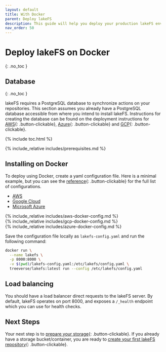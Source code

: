 ```yaml
---
layout: default
title: With Docker
parent: Deploy lakeFS
description: This guide will help you deploy your production lakeFS environment with Docker.
nav_order: 50
---
```

# Deploy lakeFS on Docker
{: .no_toc }

## Database
{: .no_toc }

lakeFS requires a PostgreSQL database to synchronize actions on your repositories.
This section assumes you already have a PostgreSQL database accessible from where you intend to install lakeFS.
Instructions for creating the database can be found on the deployment instructions for [AWS](./aws.md#creating-the-database-on-aws-rds){: .button-clickable}, [Azure](./azure.md#creating-the-database-on-azure-database){: .button-clickable} and [GCP](./gcp.md#creating-the-database-on-gcp-sql){: .button-clickable}.

{% include toc.html %}

{% include_relative includes/prerequisites.md %}

## Installing on Docker
To deploy using Docker, create a yaml configuration file.
Here is a minimal example, but you can see the [reference](../reference/configuration.md#example-aws-deployment){: .button-clickable} for the full list of configurations.
<div class="tabs">
<ul>
  <li><a class="button-clickable" href="#docker-tabs-1">AWS</a></li>
  <li><a class="button-clickable" href="#docker-tabs-2">Google Cloud</a></li>
  <li><a class="button-clickable" href="#docker-tabs-3">Microsoft Azure</a></li>
</ul>
<div markdown="1" id="docker-tabs-1">
{% include_relative includes/aws-docker-config.md %}
</div>
<div markdown="1" id="docker-tabs-2">
{% include_relative includes/gcp-docker-config.md %}
</div>
<div markdown="1" id="docker-tabs-3">
{% include_relative includes/azure-docker-config.md %}
</div>
</div>

Save the configuration file locally as `lakefs-config.yaml` and run the following command:

```sh
docker run \
  --name lakefs \
  -p 8000:8000 \
  -v $(pwd)/lakefs-config.yaml:/etc/lakefs/config.yaml \
  treeverse/lakefs:latest run --config /etc/lakefs/config.yaml
```

## Load balancing
You should have a load balancer direct requests to the lakeFS server.
By default, lakeFS operates on port 8000, and exposes a `/_health` endpoint which you can use for health checks.

## Next Steps
Your next step is to [prepare your storage](../setup/storage/index.md){: .button-clickable}. If you already have a storage bucket/container, you are ready to [create your first lakeFS repository](../setup/create-repo.md){: .button-clickable}.
